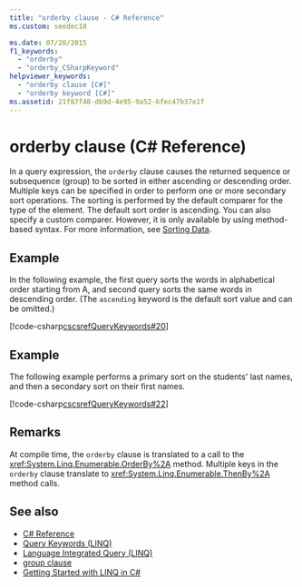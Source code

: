 ```yaml
---
title: "orderby clause - C# Reference"
ms.custom: seodec18

ms.date: 07/20/2015
f1_keywords: 
  - "orderby"
  - "orderby_CSharpKeyword"
helpviewer_keywords: 
  - "orderby clause [C#]"
  - "orderby keyword [C#]"
ms.assetid: 21f87f48-d69d-4e95-9a52-6fec47b37e1f
---
```

# orderby clause (C# Reference)

In a query expression, the `orderby` clause causes the returned sequence or subsequence (group) to be sorted in either ascending or descending order. Multiple keys can be specified in order to perform one or more secondary sort operations. The sorting is performed by the default comparer for the type of the element. The default sort order is ascending. You can also specify a custom comparer. However, it is only available by using method-based syntax. For more information, see [Sorting Data](../../programming-guide/concepts/linq/sorting-data.md).

## Example

In the following example, the first query sorts the words in alphabetical order starting from A, and second query sorts the same words in descending order. (The `ascending` keyword is the default sort value and can be omitted.)

[!code-csharp[cscsrefQueryKeywords#20](~/samples/snippets/csharp/VS_Snippets_VBCSharp/CsCsrefQueryKeywords/CS/Orderby.cs#20)]

## Example

The following example performs a primary sort on the students' last names, and then a secondary sort on their first names.

[!code-csharp[cscsrefQueryKeywords#22](~/samples/snippets/csharp/VS_Snippets_VBCSharp/CsCsrefQueryKeywords/CS/Orderby.cs#22)]

## Remarks

At compile time, the `orderby` clause is translated to a call to the <xref:System.Linq.Enumerable.OrderBy%2A> method. Multiple keys in the `orderby` clause translate to <xref:System.Linq.Enumerable.ThenBy%2A> method calls.

## See also

- [C# Reference](../index.md)
- [Query Keywords (LINQ)](query-keywords.md)
- [Language Integrated Query (LINQ)](../../linq/index.md)
- [group clause](group-clause.md)
- [Getting Started with LINQ in C#](../../programming-guide/concepts/linq/getting-started-with-linq.md)
